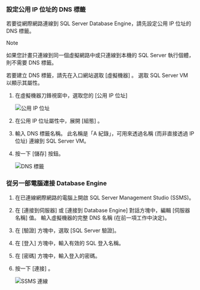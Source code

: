 ### <a name="configure-a-dns-label-for-the-public-ip-address"></a>設定公用 IP 位址的 DNS 標籤
若要從網際網路連線到 SQL Server Database Engine，請先設定公用 IP 位址的 DNS 標籤。

> [!NOTE]
> 如果您計畫只連線到同一個虛擬網路中或只連線到本機的 SQL Server 執行個體，則不需要 DNS 標籤。
> 
> 

若要建立 DNS 標籤，請先在入口網站選取 [虛擬機器]  。 選取 SQL Server VM 以顯示其屬性。

1. 在虛擬機器刀鋒視窗中，選取您的 [公用 IP 位址] 
   
    ![公用 IP 位址](./media/virtual-machines-sql-server-connection-steps/rm-public-ip-address.png)
2. 在公用 IP 位址屬性中，展開 [組態] 。
3. 輸入 DNS 標籤名稱。 此名稱是「A 紀錄」，可用來透過名稱 (而非直接透過 IP 位址) 連線到 SQL Server VM。
4. 按一下 [儲存]  按鈕。
   
    ![DNS 標籤](./media/virtual-machines-sql-server-connection-steps/rm-dns-label.png)

### <a name="connect-to-the-database-engine-from-another-computer"></a>從另一部電腦連接 Database Engine
1. 在已連線網際網路的電腦上開啟 SQL Server Management Studio (SSMS)。
2. 在 [連接到伺服器] 或 [連接到 Database Engine] 對話方塊中，編輯 [伺服器名稱] 值。 輸入虛擬機器的完整 DNS 名稱 (在前一項工作中決定)。
3. 在 [驗證] 方塊中，選取 [SQL Server 驗證]。
4. 在 [登入]  方塊中，輸入有效的 SQL 登入名稱。
5. 在 [密碼]  方塊中，輸入登入的密碼。
6. 按一下 [連接] 。
   
    ![SSMS 連線](./media/virtual-machines-sql-server-connection-steps/rm-ssms-connect.png)

